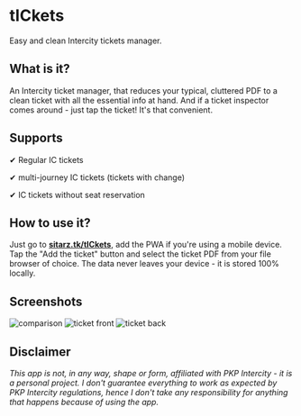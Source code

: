 # tICkets
Easy and clean Intercity tickets manager.

## What is it?
An Intercity ticket manager, that reduces your typical, cluttered PDF to a clean ticket with all the essential info at hand. And if a ticket inspector comes around - just tap the ticket! It's that convenient.

## Supports
✔ Regular IC tickets

✔ multi-journey IC tickets (tickets with change)

✔ IC tickets without seat reservation

## How to use it?
Just go to **[sitarz.tk/tICkets](https://karolsitarz.github.io/tICkets)**, add the PWA if you're using a mobile device. Tap the "Add the ticket" button and select the ticket PDF from your file browser of choice. The data never leaves your device - it is stored 100% locally.

## Screenshots
![comparison](https://i.imgur.com/UN8s428.png)
![ticket front](https://i.imgur.com/2kZnhk4.png)
![ticket back](https://i.imgur.com/EyNdNPc.png)

## Disclaimer
*This app is not, in any way, shape or form, affiliated with PKP Intercity - it is a personal project. I don't guarantee everything to work as expected by PKP Intercity regulations, hence I don't take any responsibility for anything that happens because of using the app.*
